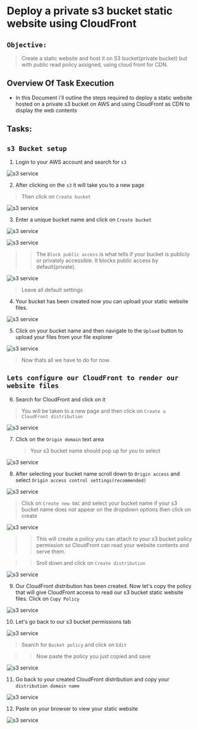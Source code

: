 # Deploy a private s3 bucket static website using CloudFront

## `Objective:`

> Create a static website and host it on S3 bucket(private bucket) but with public read policy assigned, using cloud front for CDN.

## Overview Of Task Execution

- In this Document i'll outline the steps required to deploy a static website hosted on a private s3 bucket on AWS and using CloudFront as CDN to display the web contents

## Tasks:

## `s3 Bucket setup`

1. Login to your AWS account and search for `s3`

![s3 service](img/s3-service.jpg)

2. After clicking on the `s3` it will take you to a new page

> Then click on `Create bucket`

![s3 service](img/s3-page.jpg)

3. Enter a unique bucket name and click on `Create bucket`

![s3 service](img/bucket-name.jpg)

![s3 service](img/bucket-create.jpg)

> > The `Block public access` is what tells if your bucket is publicly or privately accessible. It blocks public access by default(private).

![s3 service](img/block-public-access.jpg)

> Leave all default settings

4. Your bucket has been created now you can upload your static website files.

![s3 service](img/s3-created.jpg)

5. Click on your bucket name and then navigate to the `Upload` button to upload your files from your file explorer

![s3 service](img/s3-files-uploaded.jpg)

> Now thats all we have to do for now.

## `Lets configure our CloudFront to render our website files`

6. Search for CloudFront and click on it

> You will be taken to a new page and then click on `Create a CloudFront distribution`

![s3 service](img/cloudfront-page.jpg)

7. Click on the `Origin domain` text area
   > Your s3 bucket name should pop up for you to select

![s3 service](img/create-dist.jpg)

8. After selecting your bucket name scroll down to `Origin access` and select `Origin access control settings(recommended)`

![s3 service](img/OAC.jpg)

> Click on `Create new OAC` and select your bucket name if your s3 bucket name does not appear on the dropdown options then click on create

![s3 service](img/create-oac.jpg)

> > This will create a policy you can attach to your s3 bucket policy permission so CloudFront can read your website contents and serve them.

> > Sroll down and click on `Create distribution`

![s3 service](img/create-cloudfront-dist.jpg)

9. Our CloudFront distribution has been created. Now let's copy the policy that will give CloudFront access to read our s3 bucket static website files. Click on `Copy Policy`

![s3 service](img/dist-created.jpg)

10. Let's go back to our s3 bucket permissions tab

![s3 service](img/bucket-policy.jpg)

> Search for `Bucket policy` and click on `Edit`

> > Now paste the policy you just copied and save

![s3 service](img/paste-policy.jpg)

11. Go back to your created CloudFront distribution and copy your `distribution domain name`

![s3 service](img/dist-created.jpg)

12. Paste on your browser to view your static website

![s3 service](img/access.jpg)
